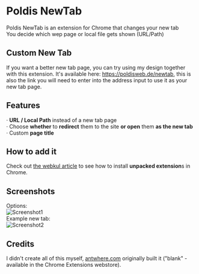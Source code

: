 # Poldis NewTab
Poldis NewTab is an extension for Chrome that changes your new tab  
You decide which wep page or local file gets shown (URL/Path)  

## Custom New Tab  
If you want a better new tab page, you can try using my design together with this extension. It's available here: https://poldisweb.de/newtab, this is also the link you will need to enter into the address input to use it as your new tab page.

## Features
· **URL / Local Path** instead of a new tab page  
· Choose **whether** to **redirect** them to the site **or open** them **as the new tab**  
· Custom **page title**  

## How to add it
Check out [the webkul article](https://webkul.com/blog/how-to-install-the-unpacked-extension-in-chrome/ "How to install unpacked extensions in Chrome") to see how to install **unpacked extension**s in Chrome.  

## Screenshots
Options:  
![Screenshot1](https://i.ibb.co/2YWBXdx/image.png)  
Example new tab:  
![Screenshot2](https://i.ibb.co/cgbk1pg/image.png)  

## Credits
I didn't create all of this myself, [antwhere.com](antwhere.com) originally built it ("blank" - available in the Chrome Extensions webstore).  
